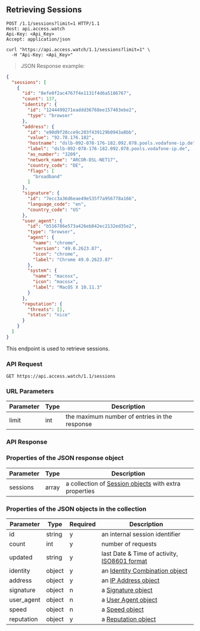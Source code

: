 ## Retrieving Sessions

```http
POST /1.1/sessions?limit=1 HTTP/1.1
Host: api.access.watch
Api-Key: <Api_Key>
Accept: application/json
```

```shell
curl "https://api.access.watch/1.1/sessions?limit=1" \
  -H "Api-Key: <Api_Key>"
```

> JSON Response example:

```json
{
  "sessions": [
    {
      "id": "8efe0f2ac4767f4e1131f4d6a5186767",
      "count": 137,
      "identity": {
        "id": "1244499271eaddd36768ee157403ebe2",
        "type": "browser"
      },
      "address": {
        "id": "e90d9f20cce9c203f439129b0943a8bb",
        "value": "92.78.176.182",
        "hostname": "dslb-092-078-176-182.092.078.pools.vodafone-ip.de",
        "label": "dslb-092-078-176-182.092.078.pools.vodafone-ip.de",
        "as_number": "3209",
        "network_name": "ARCOR-DSL-NET17",
        "country_code": "DE",
        "flags": [
          "broadband"
        ]
      },
      "signature": {
        "id": "7ecc3a36d6eae49e535f7a956778a166",
        "language_code": "en",
        "country_code": "US"
      },
      "user_agent": {
        "id": "b516786e573a426eb842ec2132ed35e2",
        "type": "browser",
        "agent": {
          "name": "chrome",
          "version": "49.0.2623.87",
          "icon": "chrome",
          "label": "Chrome 49.0.2623.87"
        },
        "system": {
          "name": "macosx",
          "icon": "macosx",
          "label": "MacOS X 10.11.3"
        }
      },
      "reputation": {
        "threats": [],
        "status": "nice"
      }
    }
  ]
}
```

This endpoint is used to retrieve sessions.

### API Request

`GET https://api.access.watch/1.1/sessions`

### URL Parameters

Parameter | Type   | Description
--------- | ------ |-----------
limit     | int    | the maximum number of entries in the response

### API Response

### Properties of the JSON response object

Parameter  | Type   | Description
---------- | ------ | --------------------------------------------------------------------
sessions   | array  | a collection of [Session objects](#session-object) with extra properties

### Properties of the JSON objects in the collection

Parameter  | Type   | Required | Description
---------- | ------ | -------- | ---------------------------------------------
id         | string |     y    | an internal session identifier
count      | int    |     y    | number of requests
updated    | string |     y    | last Date & Time of activity, [ISO8601 format](https://en.wikipedia.org/wiki/ISO_8601)
identity   | object |     y    | an [Identity Combination object](#identity-combination-object)
address    | object |     y    | an [IP Address object](#ip-address-object)
signature  | object |     n    | a [Signature object](#headers-signature-object)
user_agent | object |     n    | a [User Agent object](#user-agent-object)
speed      | object |     n    | a [Speed object](#speed-object)
reputation | object |     y    | a [Reputation object](#reputation-object)
